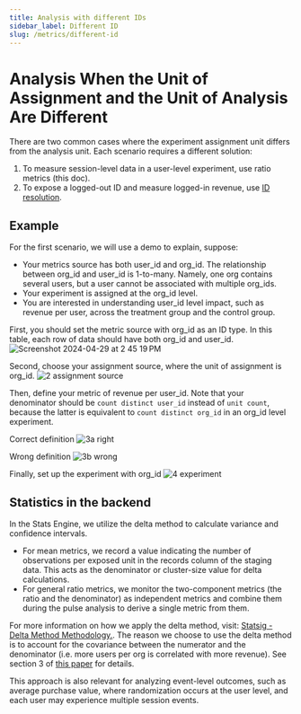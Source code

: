 ```yaml
---
title: Analysis with different IDs
sidebar_label: Different ID
slug: /metrics/different-id
---
```


# Analysis When the Unit of Assignment and the Unit of Analysis Are Different

There are two common cases where the experiment assignment unit differs from the analysis unit. Each scenario requires a different solution:
1. To measure session-level data in a user-level experiment, use ratio metrics (this doc).
2. To expose a logged-out ID and measure logged-in revenue, use [ID resolution](https://docs.statsig.com/statsig-warehouse-native/features/id-resolution).


## Example
For the first scenario, we will use a demo to explain, suppose: 
- Your metrics source has both user_id and org_id. The relationship between org_id and user_id is 1-to-many. Namely, one org contains several users, but a user cannot be associated with multiple org_ids.
- Your experiment is assigned at the org_id level.
- You are interested in understanding user_id level impact, such as revenue per user, across the treatment group and the control group.


First, you should set the metric source with org_id as an ID type. In this table, each row of data should have both org_id and user_id.
![Screenshot 2024-04-29 at 2 45 19 PM](https://github.com/statsig-io/docs/assets/139815787/30b454ad-9227-4407-a2dc-d574d1b8a055)


Second, choose your assignment source, where the unit of assignment is org_id.
![2 assignment source](https://github.com/statsig-io/docs/assets/139815787/82edd221-990a-47ed-89f6-9d0668372fe8)


Then, define your metric of revenue per user_id. Note that your denominator should be `count distinct user_id` instead of `unit count`, because the latter is equivalent to `count distinct org_id` in an org_id level experiment.

Correct definition
![3a right](https://github.com/statsig-io/docs/assets/139815787/ca4c9076-28e1-4cf8-8aa1-2127def7d771)

Wrong definition
![3b wrong](https://github.com/statsig-io/docs/assets/139815787/7d81e5f7-20b0-440c-a4d8-1281f93c1ece)


Finally, set up the experiment with org_id
![4 experiment](https://github.com/statsig-io/docs/assets/139815787/02f9c6bb-0b32-4caf-a529-5bacc2a56d44)


## Statistics in the backend
In the Stats Engine, we utilize the delta method to calculate variance and confidence intervals.
- For mean metrics, we record a value indicating the number of observations per exposed unit in the records column of the staging data. This acts as the denominator or cluster-size value for delta calculations.
- For general ratio metrics, we monitor the two-component metrics (the ratio and the denominator) as independent metrics and combine them during the pulse analysis to derive a single metric from them.

For more information on how we apply the delta method, visit: [Statsig - Delta Method Methodology.](https://docs.statsig.com/stats-engine/methodologies/delta-method). The reason we choose to use the delta method is to account for the covariance between the numerator and the denominator (i.e. more users per org is correlated with more revenue). See section 3 of [this paper](https://alexdeng.github.io/public/files/kdd2018-dm.pdf) for details. 

This approach is also relevant for analyzing event-level outcomes, such as average purchase value, where randomization occurs at the user level, and each user may experience multiple session events.
